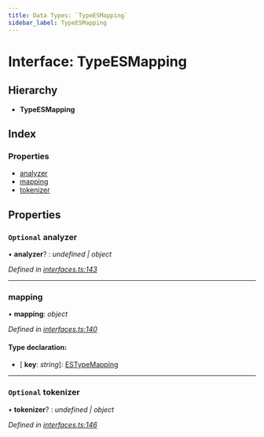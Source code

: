 ```yaml
---
title: Data Types: `TypeESMapping`
sidebar_label: TypeESMapping
---
```


# Interface: TypeESMapping

## Hierarchy

* **TypeESMapping**

## Index

### Properties

* [analyzer](typeesmapping.md#optional-analyzer)
* [mapping](typeesmapping.md#mapping)
* [tokenizer](typeesmapping.md#optional-tokenizer)

## Properties

### `Optional` analyzer

• **analyzer**? : *undefined | object*

*Defined in [interfaces.ts:143](https://github.com/terascope/teraslice/blob/0ae31df4/packages/data-types/src/interfaces.ts#L143)*

___

###  mapping

• **mapping**: *object*

*Defined in [interfaces.ts:140](https://github.com/terascope/teraslice/blob/0ae31df4/packages/data-types/src/interfaces.ts#L140)*

#### Type declaration:

* \[ **key**: *string*\]: [ESTypeMapping](../overview.md#estypemapping)

___

### `Optional` tokenizer

• **tokenizer**? : *undefined | object*

*Defined in [interfaces.ts:146](https://github.com/terascope/teraslice/blob/0ae31df4/packages/data-types/src/interfaces.ts#L146)*
